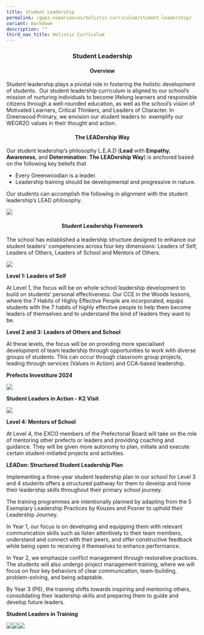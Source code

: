 ```yaml
---
title: Student Leadership
permalink: /gwps-experiences/holistic-curriculum/student-leadership/
variant: markdown
description: ""
third_nav_title: Holistic Curriculum
---
```

<center><h3><strong>Student Leadership</strong></h3></center>

<strong></strong><center><strong><h4>Overview</h4></strong></center>

Student leadership plays a pivotal role in fostering the holistic development of students.&nbsp; Our student leadership curriculum is aligned to our school’s mission of nurturing individuals to become lifelong learners and responsible citizens through a well-rounded education, as well as the school’s vision of Motivated Learners, Critical Thinkers, and Leaders of Character. In Greenwood Primary, we envision our student leaders to &nbsp;exemplify our WEGR2O values in their thought and action.

<strong></strong><center><strong><h4>The LEADership Way</h4></strong></center>

Our student leadership’s philosophy L.E.A.D (**Lead** with **Empathy**, **Awareness**, and **Determination**: **The LEADership Way**) is anchored based on the following key beliefs that

* Every Greenwoodian is a leader.
* Leadership training should be developmental and progressive in nature.

Our students can accomplish the following in alignment with the student leadership’s LEAD philosophy.

![](/images/Picture2.png)

<strong></strong><center><strong><h4>Student Leadership Framework</h4></strong></center>

The school has established a leadership structure designed to enhance our student leaders' competencies across four key dimensions: Leaders of Self, Leaders of Others, Leaders of School and Mentors of Others.

![](/images/Picture3_SL.png)

<strong>Level 1: Leaders of Self</strong>

At Level 1, the focus will be on whole school leadership development to build on students’ personal effectiveness. Our CCE in the Woods lessons, where the 7 Habits of Highly Effective People are incorporated, equips students with the 7 habits of highly effective people to help them become leaders of themselves and to understand the kind of leaders they want to be.

<strong>Level 2 and 3: Leaders of Others and School</strong>

At these levels, the focus will be on providing more specialised development of team leadership through opportunities to work with diverse groups of students. This can occur through classroom group projects, leading through services (Values in Action) and CCA-based leadership.

**Prefects Investiture 2024**

![](/images/Picture4.png)

  
**Student Leaders in Action - K2 Visit**

![](/images/Picture5.png) 

<strong>Level 4: Mentors of School</strong>

At Level 4, the EXCO members of the Prefectorial Board will take on the role of mentoring other prefects or leaders and providing coaching and guidance. They will be given more autonomy to plan, initiate and execute certain student-initiated projects and activities.

**LEADon: Structured Student Leadership Plan**

Implementing a three-year student leadership plan in our school for Level 3 and 4 students offers a structured pathway for them to develop and hone their leadership skills throughout their primary school journey.

The training programmes are intentionally planned by adapting from the 5 Exemplary Leadership Practices by Kouzes and Posner to uphold their Leadership Journey.

In Year 1, our focus is on developing and equipping them with relevant communication skills such as listen attentively to their team members, understand and connect with their peers, and offer constructive feedback while being open to receiving it themselves to enhance performance.

In Year 2, we emphasize conflict management through restorative practices. The students will also undergo project management training, where we will focus on four key behaviors of clear communication, team-building, problem-solving, and being adaptable.

By Year 3 (P6), the training shifts towards inspiring and mentoring others, consolidating their leadership skills and preparing them to guide and develop future leaders.

**Student Leaders in Training**

![](/images/Picture6.jpg)![](/images/Picture9.png)![](/images/Picture8.jpg)